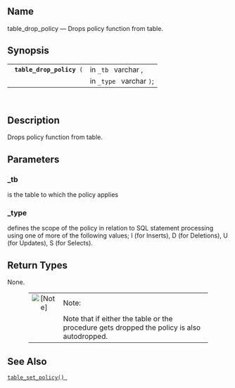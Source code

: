 <div id="fn_table_drop_policy" class="refentry">

<div class="titlepage">

</div>

<div class="refnamediv">

## Name

table_drop_policy — Drops policy function from table.

</div>

<div class="refsynopsisdiv">

## Synopsis

<div id="fsyn_table_drop_policy" class="funcsynopsis">

|                                |                          |
|--------------------------------|--------------------------|
| ` `**`table_drop_policy`**` (` | in `_tb ` varchar ,      |
|                                | in `_type ` varchar `)`; |

<div class="funcprototype-spacer">

 

</div>

</div>

</div>

<div id="desc_table_drop_policy" class="refsect1">

## Description

Drops policy function from table.

</div>

<div id="params_table_drop_policy" class="refsect1">

## Parameters

<div id="id113117" class="refsect2">

### \_tb

is the table to which the policy applies

</div>

<div id="id113120" class="refsect2">

### \_type

defines the scope of the policy in relation to SQL statement processing
using one of more of the following values; I (for Inserts), D (for
Deletions), U (for Updates), S (for Selects).

</div>

</div>

<div id="ret_table_drop_policy" class="refsect1">

## Return Types

None.

<div class="note" style="margin-left: 0.5in; margin-right: 0.5in;">

|                              |                                                                                             |
|:----------------------------:|:--------------------------------------------------------------------------------------------|
| ![\[Note\]](images/note.png) | Note:                                                                                       |
|                              | Note that if either the table or the procedure gets dropped the policy is also autodropped. |

</div>

</div>

<div id="seealso_table_drop_policy" class="refsect1">

## See Also

<a href="fn_table_set_policy.html" class="link"
title="table_set_policy"><code
class="function">table_set_policy() </code></a>

</div>

</div>
